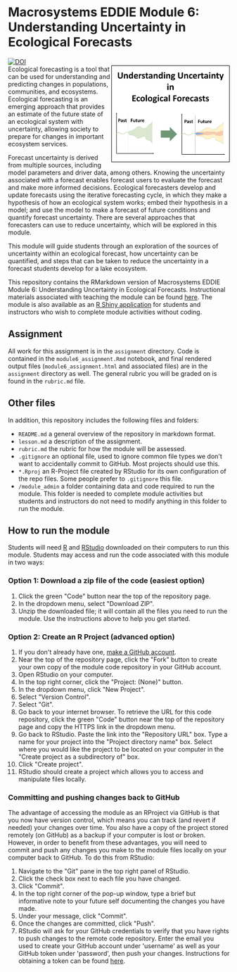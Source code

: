 # Macrosystems EDDIE Module 6: Understanding Uncertainty in Ecological Forecasts
[![DOI](https://zenodo.org/badge/611892158.svg)](https://zenodo.org/doi/10.5281/zenodo.10380339)    
<a href="url"><img src="module_admin/Schematic_Draft_v3.png" align="right" height="220" width="269" ></a>
Ecological forecasting is a tool that can be used for understanding and predicting changes in populations, communities, and ecosystems. Ecological forecasting is an emerging approach that provides an estimate of the future state of an ecological system with uncertainty, allowing society to prepare for changes in important ecosystem services. 

Forecast uncertainty is derived from multiple sources, including model parameters and driver data, among others. Knowing the uncertainty associated with a forecast enables forecast users to evaluate the forecast and make more informed decisions. Ecological forecasters develop and update forecasts using the iterative forecasting cycle, in which they make a hypothesis of how an ecological system works; embed their hypothesis in a model; and use the model to make a forecast of future conditions and quantify forecast uncertainty. There are several approaches that forecasters can use to reduce uncertainty, which will be explored in this module.  

This module will guide students through an exploration of the sources of uncertainty within an ecological forecast, how uncertainty can be quantified, and steps that can be taken to reduce the uncertainty in a forecast students develop for a lake ecosystem.  

This repository contains the RMarkdown version of Macrosystems EDDIE Module 6: Understanding Uncertainty in Ecological Forecasts. Instructional materials associated with teaching the module can be found [here](https://serc.carleton.edu/dev/eddie/teaching_materials/modules/module6.html). The module is also available as an [R Shiny application](https://macrosystemseddie.shinyapps.io/module6/) for students and instructors who wish to complete module activities without coding. 

## Assignment
  
All work for this assignment is in the `assignment` directory. Code is contained in the `module6_assignment.Rmd` notebook, and final rendered output files (`module6_assignment.html` and associated files) are in the `assignment` directory as well. The general rubric you will be graded on is found in the `rubric.md` file. 
  
## Other files
  
In addition, this repository includes the following files and folders:
  
- `README.md` a general overview of the repository in markdown format.  
- `lesson.md` a description of the assignment.
- `rubric.md` the rubric for how the module will be assessed.
- `.gitignore` an optional file, used to ignore common file types we don't want to accidentally commit to GitHub. Most projects should use this. 
- `*.Rproj` an R-Project file created by RStudio for its own configuration of the repo files. Some people prefer to `.gitignore` this file. 
- `/module_admin` a folder containing data and code required to run the module. This folder is needed to complete module activities but students and instructors do not need to modify anything in this folder to run the module.

## How to run the module

Students will need [R](https://www.r-project.org/) and [RStudio](https://posit.co/download/rstudio-desktop/) downloaded on their computers to run this module. Students may access and run the code associated with this module in two ways:

### Option 1: Download a zip file of the code (easiest option)
1. Click the green "Code" button near the top of the repository page.
2. In the dropdown menu, select "Download ZIP".
3. Unzip the downloaded file; it will contain all the files you need to run the module. Use the instructions above to help you get started.

### Option 2: Create an R Project (advanced option)
1. If you don't already have one, [make a GitHub account](https://github.com/join).
2. Near the top of the repository page, click the "Fork" button to create your own copy of the module code repository in your GitHub account.
3. Open RStudio on your computer.
4. In the top right corner, click the "Project: (None)" button.
5. In the dropdown menu, click "New Project".
6. Select "Version Control".
7. Select "Git".
8. Go back to your internet browser. To retrieve the URL for this code repository, click the green "Code" button near the top of the repository page and copy the HTTPS link in the dropdown menu. 
9. Go back to RStudio. Paste the link into the "Repository URL" box. Type a name for your project into the "Project directory name" box. Select where you would like the project to be located on your computer in the "Create project as a subdirectory of" box.
10. Click "Create project".
11. RStudio should create a project which allows you to access and manipulate files locally.

### Committing and pushing changes back to GitHub
The advantage of accessing the module as an RProject via GitHub is that you now have version control, which means you can track (and revert if needed) your changes over time. You also have a copy of the project stored remotely (on GitHub) as a backup if your computer is lost or broken. However, in order to benefit from these advantages, you will need to commit and push any changes you make to the module files locally on your computer back to GitHub. To do this from RStudio:

1. Navigate to the "Git" pane in the top right panel of RStudio.
2. Click the check box next to each file you have changed.
3. Click "Commit".
4. In the top right corner of the pop-up window, type a brief but informative note to your future self documenting the changes you have made.
5. Under your message, click "Commit".
6. Once the changes are committed, click "Push".
7. RStudio will ask for your GitHub credentials to verify that you have rights to push changes to the remote code repository. Enter the email you used to create your GitHub account under 'username' as well as your GitHub token under 'password', then push your changes. Instructions for obtaining a token can be found [here](https://docs.github.com/en/enterprise-server@3.9/authentication/keeping-your-account-and-data-secure/managing-your-personal-access-tokens).
